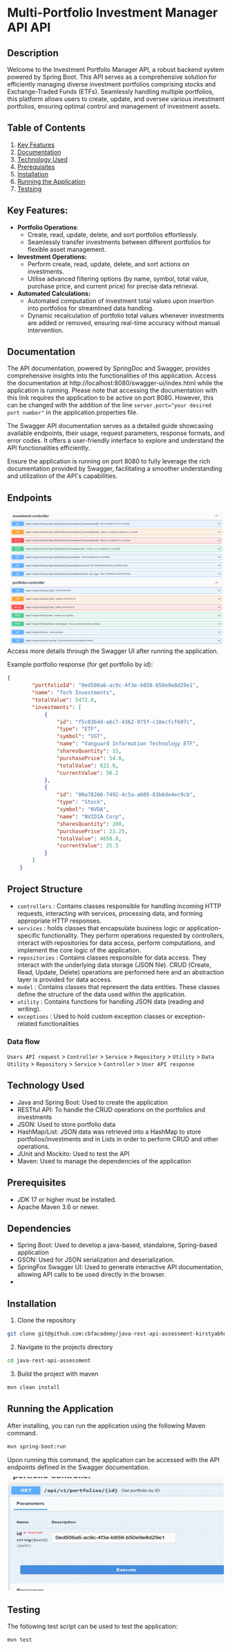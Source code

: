 # Multi-Portfolio Investment Manager API API
## Description
Welcome to the Investment Portfolio Manager API, a robust backend system powered by Spring Boot. This API serves as a comprehensive solution for efficiently managing diverse investment portfolios comprising stocks and Exchange-Traded Funds (ETFs). Seamlessly handling multiple portfolios, this platform allows users to create, update, and oversee various investment portfolios, ensuring optimal control and management of investment assets.

## Table of Contents

1. [Key Features](#key-features)
2. [Documentation](#documentation)
3. [Technology Used](#technology-used)
4. [Prerequisites](#prerequisites)
5. [Installation](#installation)
6. [Running the Application](#running-the-application)
7. [Testsing](#testing)

## Key Features:
- **Portfolio Operations**:
    - Create, read, update, delete, and sort portfolios effortlessly.
    - Seamlessly transfer investments between different portfolios for flexible asset management.
- **Investment Operations:**
    - Perform create, read, update, delete, and sort actions on investments.
    - Utilise advanced filtering options (by name, symbol, total value, purchase price, and current price) for precise data retrieval.
- **Automated Calculations:**
    - Automated computation of investment total values upon insertion into portfolios for streamlined data handling.
    - Dynamic recalculation of portfolio total values whenever investments are added or removed, ensuring real-time accuracy without manual intervention.

## Documentation
The API documentation, powered by SpringDoc and Swagger, provides comprehensive insights into the functionalities of this application. Access the documentation at http://localhost:8080/swagger-ui/index.html while the application is running. Please note that accessing the documentation with this link requires the application to be active on port 8080. However, this can be changed with the addition of the line `server.port="your desired port number"` in the application.properties file.

The Swagger API documentation serves as a detailed guide showcasing available endpoints, their usage, request parameters, response formats, and error codes. It offers a user-friendly interface to explore and understand the API functionalities efficiently.

Ensure the application is running on port 8080 to fully leverage the rich documentation provided by Swagger, facilitating a smoother understanding and utilization of the API's capabilities.

## Endpoints
![Swagger Documentation of Endpoints](/SwaggerDoc.PNG)
Access more details through the Swagger UI after running the application.

Example portfolio response (for get portfolio by id):
```json
{
        "portfolioId": "0ed506a6-ac9c-4f3e-b858-b50e9e8d29e1",
        "name": "Tech Investments",
        "totalValue": 5472.0,
        "investments": [
            {
                "id": "f5c03b4d-a6c7-4362-975f-c18ecfcf697c",
                "type": "ETF",
                "symbol": "VGT",
                "name": "Vanguard Information Technology ETF",
                "sharesQuantity": 15,
                "purchasePrice": 54.8,
                "totalValue": 822.0,
                "currentValue": 56.2
            },
            {
                "id": "00a78266-7492-4c5a-a605-83b6de4ec9cb",
                "type": "Stock",
                "symbol": "NVDA",
                "name": "NVIDIA Corp",
                "sharesQuantity": 200,
                "purchasePrice": 23.25,
                "totalValue": 4650.0,
                "currentValue": 25.5
            }
        ]
    }
```
## Project Structure
- `controllers` : Contains classes responsible for handling incoming HTTP requests, interacting with services, processing data, and forming appropriate HTTP responses. 
- `services` : holds classes that encapsulate business logic or application-specific functionality. They perform operations requested by controllers, interact with repositories for data access, perform computations, and implement the core logic of the application.
- `repositories` :  Contains classes responsible for data access. They interact with the underlying data storage (JSON file). CRUD (Create, Read, Update, Delete) operations are performed here and an abstraction layer is provided for data access.
- `model` : Contains classes that represent the data entities. These classes define the structure of the data used within the application.
- `utility` : Contains functions for handling JSON data (reading and writing).
- `exceptions` : Used to hold custom exception classes or exception-related functionalities

### Data flow
`Users API request` > `Controller` > `Service` > `Repository` > `Utility` > `Data Utility` > `Repository` > `Service` > `Controller` > `User API response`

## Technology Used
- Java and Spring Boot: Used to create the application
- RESTful API: To handle the CRUD operations on the portfolios and investments
- JSON: Used to store portfolio data
- HashMap/List: JSON data was retrieved into a HashMap to store portfolios/investments and in Lists in order to perform CRUD and other operations.
- JUnit and Mockito: Used to test the API
- Maven: Used to manage the dependencies of the application

## Prerequisites
- JDK 17 or higher must be installed.
- Apache Maven 3.6 or newer.

## Dependencies
- Spring Boot: Used to develop a java-based, standalone, Spring-based application
- GSON: Used for JSON serialization and deserialization.
- SpringFox Swagger UI: Used to generate interactive API documentation, allowing API calls to be used directly in the browser.
- 
## Installation
1. Clone the repository
```bash
git clone git@github.com:cbfacademy/java-rest-api-assessment-kirstyabhus.git
```
2. Navigate to the projects directory
```bash
cd java-rest-api-assessment
```
3. Build the project with maven
```bash
mvn clean install
```

## Running the Application
After installing, you can run the application using the following Maven command.

  ```bash
  mvn spring-boot:run
  ```

Upon running this command, the application can be accessed with the API endpoints defined in the Swagger documentation.
<p align="center">
  <img src="Swagger_Endpoints.gif" alt="swagger documentation demo" width="500" height="263"/>
</p>

## Testing
The following test script can be used to test the application:
```bash
mvn test
```
